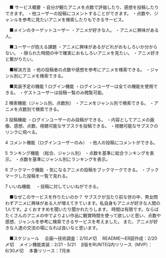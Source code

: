 　■ サービス概要
  ・自分が観たアニメを点数で評価したり、感想を投稿したりできます。
  ・他ユーザーの投稿にコメントすることができます。
  ・点数や、ジャンルを参考に見たいアニメを検索したりもできるサービス。

　■メインのターゲットユーザー
  ・アニメが好きな人。
  ・アニメに興味がある人。

　■ユーザーが抱える課題
  ・アニメに興味があるがどれがおもしろいか分からない。
  ・限られた時間の中で確実におもしろいアニメを見たい。
  ・アニメ好きと繋がりたい。

　■解決方法
  ・他の投稿者の点数や感想を参考にアニメを検索できる。
  ・ジャンル別にアニメを検索できる。

　■実装予定の機能
  1 ログイン機能
  ・ログインユーザーは全ての機能を使用できる。
  ・ゲストユーザーは投稿一覧のみ閲覧可能。

  2 検索機能（ジャンル別、点数別）
  ・アニメをジャンル別で検索できる。
  ・アニメを点数別で検索できる。

  3 投稿機能
  ・ログインユーザーのみ投稿ができる。
  ・内容としてアニメの画像、感想、点数、視聴可能なサブスクを投稿できる。
  ・視聴可能なサブスクのリンクに飛べる。

  4 コメント機能（ログインユーザーのみ）
  ・他人の投稿にコメントができる。

  5 ランキング機能 （総合、ジャンル別）
  ・点数を基準に総合ランキングを表示。
  ・点数を基準にジャンル別にランキングを表示。

  6 ブックマーク機能
  ・気になるアニメの投稿をブックマークできる。
  ・ブックマークした投稿を一覧で見れる。

  7 いいね機能　
  ・投稿に対していいねができる。
　

　■なぜこのサービスを作りたいのか？
  サブスクが当たり前な世の中、男女問わずアニメに興味がある人が増えてきています。私自身もアニメが好きな人間の1人です。よくおすすめを聞いたり聞かれたりします。
  時間は有限です。ならばたくさんのアニメの中でよりよい作品に観賞時間を使って欲しいと思い、点数や感想、ジャンルを参考に検索できるサービスを考えました。
  また、アニメが好きな人達の交流の場になれば良いなと思います。

　■スケジュール
　企画〜技術調査：2/10〆切
　README〜ER図作成：2/20 〆切
　メイン機能実装：2/21 - 5/21
　β版をRUNTEQ内リリース（MVP）：6/30〆切
　本番リリース：7月末